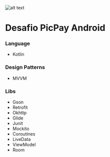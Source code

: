 ![alt text](https://travis-ci.com/cesar1287/desafio-picpay-android.svg?branch=development "Build Status")
# Desafio PicPay Android

### Language
* Kotlin

### Design Patterns
 * MVVM

### Libs
* Gson
* Retrofit
* Okhttp
* Glide
* Junit
* Mockito
* Coroutines
* LiveData
* ViewModel
* Room
